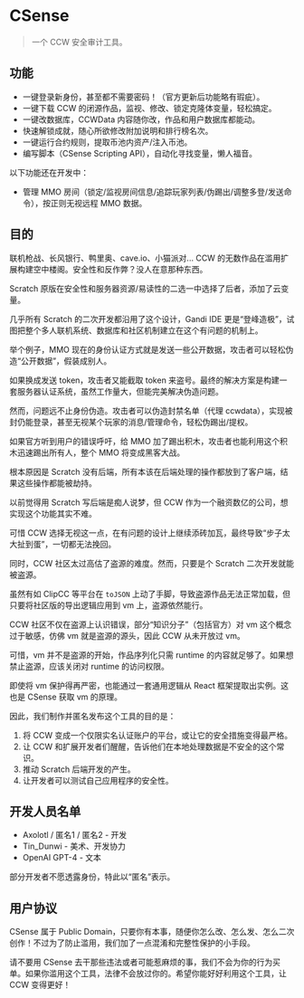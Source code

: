 # CSense

> 一个 CCW 安全审计工具。

## 功能

- 一键登录新身份，甚至都不需要密码！（官方更新后功能略有瑕疵）。
- 一键下载 CCW 的闭源作品，监视、修改、锁定克隆体变量，轻松搞定。
- 一键改数据库，CCWData 内容随你改，作品和用户数据库都能动。
- 快速解锁成就，随心所欲修改附加说明和排行榜名次。
- 一键运行合约规则，提取币池内资产/注入币池。
- 编写脚本（CSense Scripting API），自动化寻找变量，懒人福音。

以下功能还在开发中：

- 管理 MMO 房间（锁定/监视房间信息/追踪玩家列表/伪踢出/调整多登/发送命令），按正则无视远程 MMO 数据。

## 目的

联机枪战、长风银行、鸭里奥、cave.io、小猫派对... CCW 的无数作品在滥用扩展构建空中楼阁。安全性和反作弊？没人在意那种东西。

Scratch 原版在安全性和服务器资源/易读性的二选一中选择了后者，添加了云变量。

几乎所有 Scratch 的二次开发都沿用了这个设计，Gandi IDE 更是“登峰造极”，试图把整个多人联机系统、数据库和社区机制建立在这个有问题的机制上。

举个例子，MMO 现在的身份认证方式就是发送一些公开数据，攻击者可以轻松伪造“公开数据”，假装成别人。

如果换成发送 token，攻击者又能截取 token 来盗号。最终的解决方案是构建一套服务器认证系统，虽然工作量大，但能完美解决伪造问题。

然而，问题远不止身份伪造。攻击者可以伪造封禁名单（代理 ccwdata），实现被封仍能登录，甚至无视某个玩家的消息/管理命令，轻松伪踢出/提权。

如果官方听到用户的错误呼吁，给 MMO 加了踢出积木，攻击者也能利用这个积木迅速踢出所有人，整个 MMO 将变成黑客大战。

根本原因是 Scratch 没有后端，所有本该在后端处理的操作都放到了客户端，结果这些操作都能被劫持。

以前觉得用 Scratch 写后端是痴人说梦，但 CCW 作为一个融资数亿的公司，想实现这个功能其实不难。

可惜 CCW 选择无视这一点，在有问题的设计上继续添砖加瓦，最终导致“步子太大扯到蛋”，一切都无法挽回。

同时，CCW 社区太过高估了盗源的难度。然而，只要是个 Scratch 二次开发就能被盗源。

虽然有如 ClipCC 等平台在 `toJSON` 上动了手脚，导致盗源作品无法正常加载，但只要将社区版的导出逻辑应用到 vm 上，盗源依然能行。

CCW 社区不仅在盗源上认识错误，部分“知识分子”（包括官方）对 vm 这个概念过于敏感，仿佛 vm 就是盗源的源头，因此 CCW 从未开放过 vm。

可惜，vm 并不是盗源的开始，作品序列化只需 runtime 的内容就足够了。如果想禁止盗源，应该关闭对 runtime 的访问权限。

即使将 vm 保护得再严密，也能通过一套通用逻辑从 React 框架提取出实例。这也是 CSense 获取 vm 的原理。

因此，我们制作并匿名发布这个工具的目的是：
1. 将 CCW 变成一个仅限实名认证账户的平台，或让它的安全措施变得最严格。
2. 让 CCW 和扩展开发者们醒醒，告诉他们在本地处理数据是不安全的这个常识。
3. 推动 Scratch 后端开发的产生。
4. 让开发者可以测试自己应用程序的安全性。

## 开发人员名单

- Axolotl / 匿名1 / 匿名2 - 开发
- Tin_Dunwi - 美术、开发协力
- OpenAI GPT-4 - 文本

部分开发者不愿透露身份，特此以“匿名”表示。

## 用户协议

CSense 属于 Public Domain，只要你有本事，随便你怎么改、怎么发、怎么二次创作！不过为了防止滥用，我们加了一点混淆和完整性保护的小手段。

请不要用 CSense 去干那些违法或者可能惹麻烦的事，我们不会为你的行为买单。如果你滥用这个工具，法律不会放过你的。希望你能好好利用这个工具，让 CCW 变得更好！
